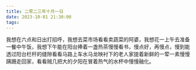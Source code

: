 ```yaml
---
title: 二零二三年十月一日
date: 2023-10-01 21:30:00
tags:
---
```


我想在六点和日出打招呼，我想去菜市场看看卖蔬菜的阿婆，我想花一上午去准备一餐中午饭，我想下午能在阳台捧着一盏热茶慢慢看书，慢点好，再慢点，慢到能透过阳台栏杆的缝隙看看马路上车水马龙映衬下的老人家提着新鲜的一荤一素慢慢蹒跚走回家，看看贼几把大的夕阳在冒着热气的水杯中慢慢融化。